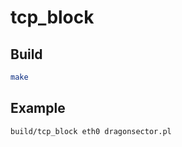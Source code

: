 # tcp_block

## Build

```bash
make
```

## Example

```bash
build/tcp_block eth0 dragonsector.pl
```

